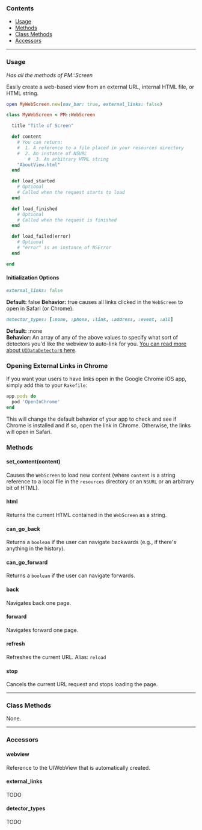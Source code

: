 ### Contents

* [Usage](#usage)
* [Methods](#methods)
* [Class Methods](#class-methods)
* [Accessors](#accessors)

---

### Usage

*Has all the methods of PM::Screen*

Easily create a web-based view from an external URL, internal HTML file, or HTML string.

```ruby
open MyWebScreen.new(nav_bar: true, external_links: false)
```

```ruby
class MyWebScreen < PM::WebScreen

  title "Title of Screen"

  def content
  	# You can return:
  	#  1. A reference to a file placed in your resources directory
  	#  2. An instance of NSURL
        #  3. An arbitrary HTML string
    "AboutView.html"
  end

  def load_started
    # Optional
    # Called when the request starts to load
  end

  def load_finished
    # Optional
    # Called when the request is finished
  end

  def load_failed(error)
    # Optional
    # "error" is an instance of NSError
  end

end
```

#### Initialization Options

```ruby
external_links: false
```

**Default:** false
**Behavior:** true causes all links clicked in the `WebScreen` to open in Safari (or Chrome).

```ruby
detector_types: [:none, :phone, :link, :address, :event, :all]
```

**Default:** :none  
**Behavior:** An array of any of the above values to specify what sort of detectors you'd like the webview to auto-link for you. [You can read more about `UIDataDetector`s here](http://developer.apple.com/library/ios/#documentation/uikit/reference/UIKitDataTypesReference/Reference/reference.html).

### Opening External Links in Chrome

If you want your users to have links open in the Google Chrome iOS app, simply add this to your `Rakefile`:

```ruby
app.pods do
  pod 'OpenInChrome'
end
```

This will change the default behavior of your app to check and see if Chrome is installed and if so, open the link in Chrome. Otherwise, the links will open in Safari.

### Methods

#### set_content(content)

Causes the `WebScreen` to load new content (where `content` is a string reference to a local file in the `resources` directory or an `NSURL` or an arbitrary bit of HTML).

#### html

Returns the current HTML contained in the `WebScreen` as a string.

#### can_go_back

Returns a `boolean` if the user can navigate backwards (e.g., if there's anything in the history).

#### can_go_forward

Returns a `boolean` if the user can navigate forwards.

#### back

Navigates back one page.

#### forward

Navigates forward one page.

#### refresh

Refreshes the current URL. Alias: `reload`

#### stop

Cancels the current URL request and stops loading the page.

---

### Class Methods

None.

---

### Accessors

#### webview

Reference to the UIWebView that is automatically created.

#### external_links

TODO

#### detector_types

TODO
